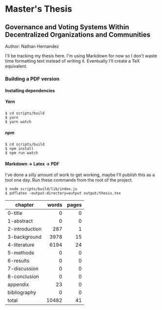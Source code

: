 Master's Thesis
===============
Governance and Voting Systems Within Decentralized Organizations and Communities
--------------------------------------------------------------------------------
Author: Nathan Hernandez

I'll be tracking my thesis here. I'm using Markdown for now so I don't waste
time formatting text instead of writing it. Eventually I'll create a TeX
equivalent.

### Building a PDF version
#### Installing dependencies
##### Yarn
```
$ cd scripts/build
$ yarn
$ yarn watch
```

##### npm
```
$ cd scripts/build
$ npm install
$ npm run watch
```
#### Markdown -> Latex -> PDF
I've done a silly amount of work to get working, maybe I'll publish this as a
tool one day. Run these commands from the root of the project.
```
$ node scripts/build/lib/index.js
$ pdflatex -output-directory=output output/thesis.tex
```

|             chapter|   words|   pages|
|--------------------|-------:|-------:|
|             0-title|       0|       0|
|          1-abstract|       0|       0|
|      2-introduction|     287|       1|
|        3-background|    3978|      15|
|        4-literature|    6194|      24|
|           5-methods|       0|       0|
|           6-results|       0|       0|
|        7-discussion|       0|       0|
|        8-conclusion|       0|       0|
|            appendix|      23|       0|
|        bibliography|       0|       0|
|               total|   10482|      41|

